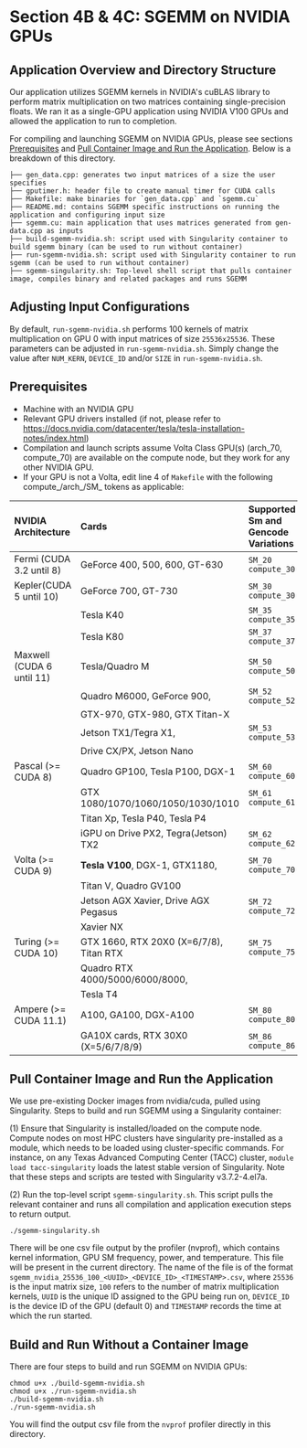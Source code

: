 # Section 4B & 4C: SGEMM on NVIDIA GPUs

## Application Overview and Directory Structure

Our application utilizes SGEMM kernels in NVIDIA's cuBLAS library to perform matrix multiplication on two matrices containing single-precision floats. We ran it as a single-GPU application using NVIDIA V100 GPUs and allowed the application to run to completion. 

For compiling and launching SGEMM on NVIDIA GPUs, please see sections [Prerequisites](#prerequisites) and [Pull Container Image and Run the Application](#pull-container-image-and-run-the-application). Below is a breakdown of this directory.
```
├── gen_data.cpp: generates two input matrices of a size the user specifies
├── gputimer.h: header file to create manual timer for CUDA calls
├── Makefile: make binaries for `gen_data.cpp` and `sgemm.cu`
├── README.md: contains SGEMM specific instructions on running the application and configuring input size
├── sgemm.cu: main application that uses matrices generated from gen-data.cpp as inputs
├── build-sgemm-nvidia.sh: script used with Singularity container to build sgemm binary (can be used to run without container)
├── run-sgemm-nvidia.sh: script used with Singularity container to run sgemm (can be used to run without container)
├── sgemm-singularity.sh: Top-level shell script that pulls container image, compiles binary and related packages and runs SGEMM
```

## Adjusting Input Configurations

By default, `run-sgemm-nvidia.sh` performs 100 kernels of matrix multiplication on GPU 0 
with input matrices of size `25536x25536`. These parameters can be adjusted in `run-sgemm-nvidia.sh`. Simply change the value after `NUM_KERN`, `DEVICE_ID` and/or `SIZE` in `run-sgemm-nvidia.sh`. 

## Prerequisites
* Machine with an NVIDIA GPU
* Relevant GPU drivers installed (if not, please refer to https://docs.nvidia.com/datacenter/tesla/tesla-installation-notes/index.html)
* Compilation and launch scripts assume Volta Class GPU(s) (arch_70, compute_70) are available on the compute node, but they work for any other NVIDIA GPU. 
* If your GPU is not a Volta, edit line 4 of `Makefile` with the following compute_/arch_/SM_ tokens as applicable: 


| NVIDIA Architecture        | Cards                                   | Supported Sm and Gencode Variations |
|:---------------------------|:----------------------------------------|:------------------------------------|
| Fermi (CUDA 3.2 until 8)   | GeForce 400, 500, 600, GT-630           | `SM_20` `compute_30`                |
| Kepler(CUDA 5 until 10)    | GeForce 700, GT-730                     | `SM_30` `compute_30`                |
|                            | Tesla K40                               | `SM_35` `compute_35`                |
|                            | Tesla K80                               | `SM_37` `compute_37`                |
| Maxwell (CUDA 6 until 11)  | Tesla/Quadro M                          | `SM_50` `compute_50`                |
|                            | Quadro M6000, GeForce 900,              | `SM_52` `compute_52`                |
|                            | GTX-970, GTX-980, GTX Titan-X           |                                     |
|                            | Jetson TX1/Tegra X1,                    | `SM_53` `compute_53`                |
|                            | Drive CX/PX, Jetson Nano                |                                     |
| Pascal (>= CUDA 8)         | Quadro GP100, Tesla P100, DGX-1         | `SM_60` `compute_60`                |
|                            | GTX 1080/1070/1060/1050/1030/1010       | `SM_61` `compute_61`                |
|                            | Titan Xp, Tesla P40, Tesla P4           |                                     |
|                            | iGPU on Drive PX2, Tegra(Jetson) TX2    | `SM_62` `compute_62`                |
| Volta (>= CUDA 9)          | **Tesla V100**, DGX-1, GTX1180,         | `SM_70` `compute_70`                |
|                            | Titan V, Quadro GV100                   |                                     |
|                            | Jetson AGX Xavier, Drive AGX Pegasus    | `SM_72` `compute_72`                |
|                            | Xavier NX                               |                                     |
| Turing (>= CUDA 10)        | GTX 1660, RTX 20X0 (X=6/7/8), Titan RTX | `SM_75` `compute_75`                |
|                            | Quadro RTX 4000/5000/6000/8000,         |                                     |
|                            | Tesla T4                                |                                     |
| Ampere (>= CUDA 11.1)      | A100, GA100, DGX-A100                   | `SM_80` `compute_80`                |
|                            | GA10X cards, RTX 30X0 (X=5/6/7/8/9)     | `SM_86` `compute_86`                |

## Pull Container Image and Run the Application 
We use pre-existing Docker images from nvidia/cuda, pulled using Singularity. Steps to build and run SGEMM using a Singularity container:

(1) Ensure that Singularity is installed/loaded on the compute node. Compute nodes on most HPC clusters have singularity pre-installed as a module, which needs to be loaded using cluster-specific commands. For instance, on any Texas Advanced Computing Center (TACC) cluster, `module load tacc-singularity` loads the latest stable version of Singularity. 
Note that these steps and scripts are tested with Singularity v3.7.2-4.el7a. 

(2) Run the top-level script `sgemm-singularity.sh`. This script pulls the relevant container and runs all compilation and application execution steps to return output. 
```
./sgemm-singularity.sh
```

There will be one csv file output by the profiler (nvprof), which contains kernel information, GPU SM frequency, power, and temperature. This file will be present in the current directory. The name of the file is of the format `sgemm_nvidia_25536_100_<UUID>_<DEVICE_ID>_<TIMESTAMP>.csv`, where `25536` is the input matrix size, `100` refers to the number of matrix multiplication kernels, `UUID` is the unique ID assigned to the GPU being run on, `DEVICE_ID` is the device ID of the GPU (default 0) and `TIMESTAMP` records the time at which the run started.

## Build and Run Without a Container Image
There are four steps to build and run SGEMM on NVIDIA GPUs:
```
chmod u+x ./build-sgemm-nvidia.sh
chmod u+x ./run-sgemm-nvidia.sh
./build-sgemm-nvidia.sh
./run-sgemm-nvidia.sh
```
You will find the output csv file from the `nvprof` profiler directly in this directory. 